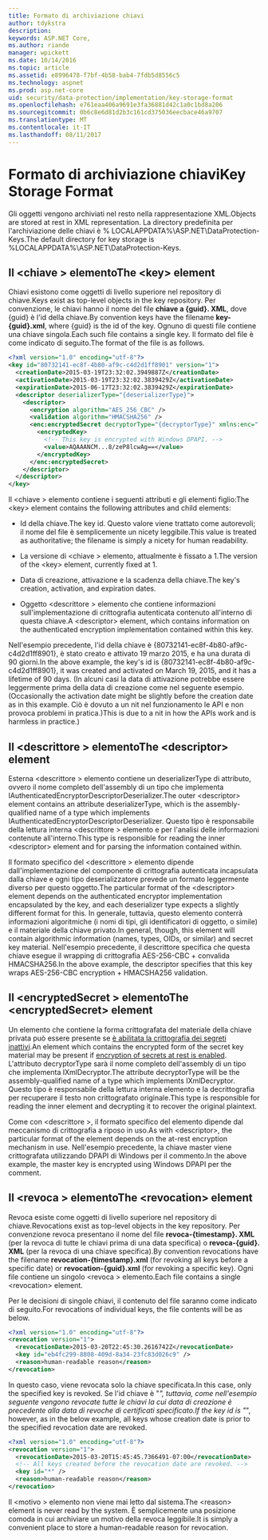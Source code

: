 ```yaml
---
title: Formato di archiviazione chiavi
author: tdykstra
description: 
keywords: ASP.NET Core,
ms.author: riande
manager: wpickett
ms.date: 10/14/2016
ms.topic: article
ms.assetid: e8996478-f7bf-4b58-bab4-7fdb5d8556c5
ms.technology: aspnet
ms.prod: asp.net-core
uid: security/data-protection/implementation/key-storage-format
ms.openlocfilehash: e761eaa406a9691e3fa36881d42c1a0c1bd8a206
ms.sourcegitcommit: 0b6c8e6d81d2b3c161cd375036eecbace46a9707
ms.translationtype: MT
ms.contentlocale: it-IT
ms.lasthandoff: 08/11/2017
---
```

# <a name="key-storage-format"></a><span data-ttu-id="063a0-103">Formato di archiviazione chiavi</span><span class="sxs-lookup"><span data-stu-id="063a0-103">Key Storage Format</span></span>

<a name=data-protection-implementation-key-storage-format></a>

<span data-ttu-id="063a0-104">Gli oggetti vengono archiviati nel resto nella rappresentazione XML.</span><span class="sxs-lookup"><span data-stu-id="063a0-104">Objects are stored at rest in XML representation.</span></span> <span data-ttu-id="063a0-105">La directory predefinita per l'archiviazione delle chiavi è % LOCALAPPDATA%\ASP.NET\DataProtection-Keys\.</span><span class="sxs-lookup"><span data-stu-id="063a0-105">The default directory for key storage is %LOCALAPPDATA%\ASP.NET\DataProtection-Keys\.</span></span>

## <a name="the-key-element"></a><span data-ttu-id="063a0-106">Il \<chiave > elemento</span><span class="sxs-lookup"><span data-stu-id="063a0-106">The \<key> element</span></span>

<span data-ttu-id="063a0-107">Chiavi esistono come oggetti di livello superiore nel repository di chiave.</span><span class="sxs-lookup"><span data-stu-id="063a0-107">Keys exist as top-level objects in the key repository.</span></span> <span data-ttu-id="063a0-108">Per convenzione, le chiavi hanno il nome del file **chiave a {guid}. XML**, dove {guid} è l'id della chiave.</span><span class="sxs-lookup"><span data-stu-id="063a0-108">By convention keys have the filename **key-{guid}.xml**, where {guid} is the id of the key.</span></span> <span data-ttu-id="063a0-109">Ognuno di questi file contiene una chiave singola.</span><span class="sxs-lookup"><span data-stu-id="063a0-109">Each such file contains a single key.</span></span> <span data-ttu-id="063a0-110">Il formato del file è come indicato di seguito.</span><span class="sxs-lookup"><span data-stu-id="063a0-110">The format of the file is as follows.</span></span>

```xml
<?xml version="1.0" encoding="utf-8"?>
<key id="80732141-ec8f-4b80-af9c-c4d2d1ff8901" version="1">
  <creationDate>2015-03-19T23:32:02.3949887Z</creationDate>
  <activationDate>2015-03-19T23:32:02.3839429Z</activationDate>
  <expirationDate>2015-06-17T23:32:02.3839429Z</expirationDate>
  <descriptor deserializerType="{deserializerType}">
    <descriptor>
      <encryption algorithm="AES_256_CBC" />
      <validation algorithm="HMACSHA256" />
      <enc:encryptedSecret decryptorType="{decryptorType}" xmlns:enc="...">
        <encryptedKey>
          <!-- This key is encrypted with Windows DPAPI. -->
          <value>AQAAANCM...8/zeP8lcwAg==</value>
        </encryptedKey>
      </enc:encryptedSecret>
    </descriptor>
  </descriptor>
</key>
```

<span data-ttu-id="063a0-111">Il \<chiave > elemento contiene i seguenti attributi e gli elementi figlio:</span><span class="sxs-lookup"><span data-stu-id="063a0-111">The \<key> element contains the following attributes and child elements:</span></span>

* <span data-ttu-id="063a0-112">Id della chiave.</span><span class="sxs-lookup"><span data-stu-id="063a0-112">The key id.</span></span> <span data-ttu-id="063a0-113">Questo valore viene trattato come autorevoli; il nome del file è semplicemente un nicety leggibile.</span><span class="sxs-lookup"><span data-stu-id="063a0-113">This value is treated as authoritative; the filename is simply a nicety for human readability.</span></span>

* <span data-ttu-id="063a0-114">La versione di \<chiave > elemento, attualmente è fissato a 1.</span><span class="sxs-lookup"><span data-stu-id="063a0-114">The version of the \<key> element, currently fixed at 1.</span></span>

* <span data-ttu-id="063a0-115">Data di creazione, attivazione e la scadenza della chiave.</span><span class="sxs-lookup"><span data-stu-id="063a0-115">The key's creation, activation, and expiration dates.</span></span>

* <span data-ttu-id="063a0-116">Oggetto \<descrittore > elemento che contiene informazioni sull'implementazione di crittografia autenticata contenuto all'interno di questa chiave.</span><span class="sxs-lookup"><span data-stu-id="063a0-116">A \<descriptor> element, which contains information on the authenticated encryption implementation contained within this key.</span></span>

<span data-ttu-id="063a0-117">Nell'esempio precedente, l'id della chiave è {80732141-ec8f-4b80-af9c-c4d2d1ff8901}, è stato creato e attivato 19 marzo 2015, e ha una durata di 90 giorni.</span><span class="sxs-lookup"><span data-stu-id="063a0-117">In the above example, the key's id is {80732141-ec8f-4b80-af9c-c4d2d1ff8901}, it was created and activated on March 19, 2015, and it has a lifetime of 90 days.</span></span> <span data-ttu-id="063a0-118">(In alcuni casi la data di attivazione potrebbe essere leggermente prima della data di creazione come nel seguente esempio.</span><span class="sxs-lookup"><span data-stu-id="063a0-118">(Occasionally the activation date might be slightly before the creation date as in this example.</span></span> <span data-ttu-id="063a0-119">Ciò è dovuto a un nit nel funzionamento le API e non provoca problemi in pratica.)</span><span class="sxs-lookup"><span data-stu-id="063a0-119">This is due to a nit in how the APIs work and is harmless in practice.)</span></span>

## <a name="the-descriptor-element"></a><span data-ttu-id="063a0-120">Il \<descrittore > elemento</span><span class="sxs-lookup"><span data-stu-id="063a0-120">The \<descriptor> element</span></span>

<span data-ttu-id="063a0-121">Esterna \<descrittore > elemento contiene un deserializerType di attributo, ovvero il nome completo dell'assembly di un tipo che implementa IAuthenticatedEncryptorDescriptorDeserializer.</span><span class="sxs-lookup"><span data-stu-id="063a0-121">The outer \<descriptor> element contains an attribute deserializerType, which is the assembly-qualified name of a type which implements IAuthenticatedEncryptorDescriptorDeserializer.</span></span> <span data-ttu-id="063a0-122">Questo tipo è responsabile della lettura interna \<descrittore > elemento e per l'analisi delle informazioni contenute all'interno.</span><span class="sxs-lookup"><span data-stu-id="063a0-122">This type is responsible for reading the inner \<descriptor> element and for parsing the information contained within.</span></span>

<span data-ttu-id="063a0-123">Il formato specifico del \<descrittore > elemento dipende dall'implementazione del componente di crittografia autenticata incapsulata dalla chiave e ogni tipo deserializzatore prevede un formato leggermente diverso per questo oggetto.</span><span class="sxs-lookup"><span data-stu-id="063a0-123">The particular format of the \<descriptor> element depends on the authenticated encryptor implementation encapsulated by the key, and each deserializer type expects a slightly different format for this.</span></span> <span data-ttu-id="063a0-124">In generale, tuttavia, questo elemento conterrà informazioni algoritmiche (i nomi di tipi, gli identificatori di oggetto, o simile) e il materiale della chiave privato.</span><span class="sxs-lookup"><span data-stu-id="063a0-124">In general, though, this element will contain algorithmic information (names, types, OIDs, or similar) and secret key material.</span></span> <span data-ttu-id="063a0-125">Nell'esempio precedente, il descrittore specifica che questa chiave esegue il wrapping di crittografia AES-256-CBC + convalida HMACSHA256.</span><span class="sxs-lookup"><span data-stu-id="063a0-125">In the above example, the descriptor specifies that this key wraps AES-256-CBC encryption + HMACSHA256 validation.</span></span>

## <a name="the-encryptedsecret-element"></a><span data-ttu-id="063a0-126">Il \<encryptedSecret > elemento</span><span class="sxs-lookup"><span data-stu-id="063a0-126">The \<encryptedSecret> element</span></span>

<span data-ttu-id="063a0-127">Un <encryptedSecret> elemento che contiene la forma crittografata del materiale della chiave privata può essere presente se [è abilitata la crittografia dei segreti inattivi](key-encryption-at-rest.md#data-protection-implementation-key-encryption-at-rest).</span><span class="sxs-lookup"><span data-stu-id="063a0-127">An <encryptedSecret> element which contains the encrypted form of the secret key material may be present if [encryption of secrets at rest is enabled](key-encryption-at-rest.md#data-protection-implementation-key-encryption-at-rest).</span></span> <span data-ttu-id="063a0-128">L'attributo decryptorType sarà il nome completo dell'assembly di un tipo che implementa IXmlDecryptor.</span><span class="sxs-lookup"><span data-stu-id="063a0-128">The attribute decryptorType will be the assembly-qualified name of a type which implements IXmlDecryptor.</span></span> <span data-ttu-id="063a0-129">Questo tipo è responsabile della lettura interna <encryptedKey> elemento e la decrittografia per recuperare il testo non crittografato originale.</span><span class="sxs-lookup"><span data-stu-id="063a0-129">This type is responsible for reading the inner <encryptedKey> element and decrypting it to recover the original plaintext.</span></span>

<span data-ttu-id="063a0-130">Come con \<descrittore >, il formato specifico del <encryptedSecret> elemento dipende dal meccanismo di crittografia a riposo in uso.</span><span class="sxs-lookup"><span data-stu-id="063a0-130">As with \<descriptor>, the particular format of the <encryptedSecret> element depends on the at-rest encryption mechanism in use.</span></span> <span data-ttu-id="063a0-131">Nell'esempio precedente, la chiave master viene crittografata utilizzando DPAPI di Windows per il commento.</span><span class="sxs-lookup"><span data-stu-id="063a0-131">In the above example, the master key is encrypted using Windows DPAPI per the comment.</span></span>

## <a name="the-revocation-element"></a><span data-ttu-id="063a0-132">Il \<revoca > elemento</span><span class="sxs-lookup"><span data-stu-id="063a0-132">The \<revocation> element</span></span>

<span data-ttu-id="063a0-133">Revoca esiste come oggetti di livello superiore nel repository di chiave.</span><span class="sxs-lookup"><span data-stu-id="063a0-133">Revocations exist as top-level objects in the key repository.</span></span> <span data-ttu-id="063a0-134">Per convenzione revoca presentano il nome del file **revoca-{timestamp}. XML** (per la revoca di tutte le chiavi prima di una data specifica) o **revoca-{guid}. XML** (per la revoca di una chiave specifica).</span><span class="sxs-lookup"><span data-stu-id="063a0-134">By convention revocations have the filename **revocation-{timestamp}.xml** (for revoking all keys before a specific date) or **revocation-{guid}.xml** (for revoking a specific key).</span></span> <span data-ttu-id="063a0-135">Ogni file contiene un singolo \<revoca > elemento.</span><span class="sxs-lookup"><span data-stu-id="063a0-135">Each file contains a single \<revocation> element.</span></span>

<span data-ttu-id="063a0-136">Per le decisioni di singole chiavi, il contenuto del file saranno come indicato di seguito.</span><span class="sxs-lookup"><span data-stu-id="063a0-136">For revocations of individual keys, the file contents will be as below.</span></span>

```xml
<?xml version="1.0" encoding="utf-8"?>
<revocation version="1">
  <revocationDate>2015-03-20T22:45:30.2616742Z</revocationDate>
  <key id="eb4fc299-8808-409d-8a34-23fc83d026c9" />
  <reason>human-readable reason</reason>
</revocation>
```

<span data-ttu-id="063a0-137">In questo caso, viene revocata solo la chiave specificata.</span><span class="sxs-lookup"><span data-stu-id="063a0-137">In this case, only the specified key is revoked.</span></span> <span data-ttu-id="063a0-138">Se l'id chiave è "*", tuttavia, come nell'esempio seguente vengono revocate tutte le chiavi la cui data di creazione è precedente alla data di revoche di certificati specificato.</span><span class="sxs-lookup"><span data-stu-id="063a0-138">If the key id is "*", however, as in the below example, all keys whose creation date is prior to the specified revocation date are revoked.</span></span>

```xml
<?xml version="1.0" encoding="utf-8"?>
<revocation version="1">
  <revocationDate>2015-03-20T15:45:45.7366491-07:00</revocationDate>
  <!-- All keys created before the revocation date are revoked. -->
  <key id="*" />
  <reason>human-readable reason</reason>
</revocation>
```

<span data-ttu-id="063a0-139">Il \<motivo > elemento non viene mai letto dal sistema.</span><span class="sxs-lookup"><span data-stu-id="063a0-139">The \<reason> element is never read by the system.</span></span> <span data-ttu-id="063a0-140">È semplicemente una posizione comoda in cui archiviare un motivo della revoca leggibile.</span><span class="sxs-lookup"><span data-stu-id="063a0-140">It is simply a convenient place to store a human-readable reason for revocation.</span></span>
